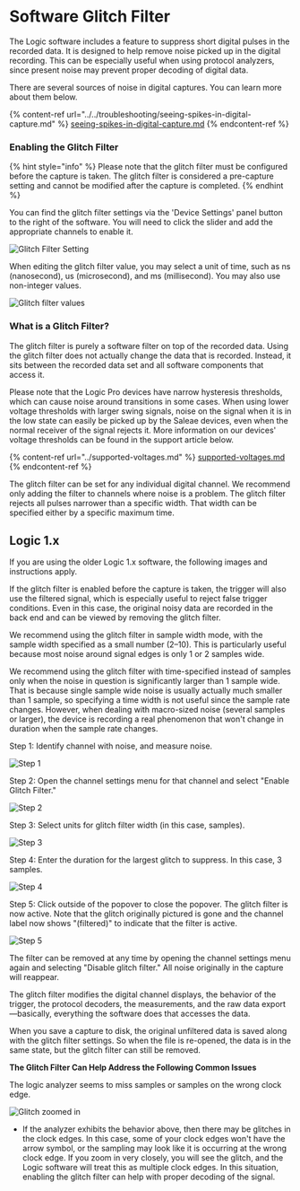# Software Glitch Filter

The Logic software includes a feature to suppress short digital pulses in the recorded data. It is designed to help remove noise picked up in the digital recording. This can be especially useful when using protocol analyzers, since present noise may prevent proper decoding of digital data.

There are several sources of noise in digital captures. You can learn more about them below.

{% content-ref url="../../troubleshooting/seeing-spikes-in-digital-capture.md" %}
[seeing-spikes-in-digital-capture.md](../../troubleshooting/seeing-spikes-in-digital-capture.md)
{% endcontent-ref %}

### Enabling the Glitch Filter

{% hint style="info" %}
Please note that the glitch filter must be configured before the capture is taken. The glitch filter is considered a pre-capture setting and cannot be modified after the capture is completed.
{% endhint %}

You can find the glitch filter settings via the 'Device Settings' panel button to the right of the software. You will need to click the slider and add the appropriate channels to enable it.

![Glitch Filter Setting](../../.gitbook/assets/screen-shot-2021-03-17-at-4.54.31-pm.png)

When editing the glitch filter value, you may select a unit of time, such as ns (nanosecond), us (microsecond), and ms (millisecond). You may also use non-integer values.

![Glitch filter values](../../.gitbook/assets/screen-shot-2021-03-17-at-4.57.17-pm.png)

### What is a Glitch Filter?

The glitch filter is purely a software filter on top of the recorded data. Using the glitch filter does not actually change the data that is recorded. Instead, it sits between the recorded data set and all software components that access it.

Please note that the Logic Pro devices have narrow hysteresis thresholds, which can cause noise around transitions in some cases. When using lower voltage thresholds with larger swing signals, noise on the signal when it is in the low state can easily be picked up by the Saleae devices, even when the normal receiver of the signal rejects it. More information on our devices' voltage thresholds can be found in the support article below.

{% content-ref url="../supported-voltages.md" %}
[supported-voltages.md](../supported-voltages.md)
{% endcontent-ref %}

The glitch filter can be set for any individual digital channel. We recommend only adding the filter to channels where noise is a problem. The glitch filter rejects all pulses narrower than a specific width. That width can be specified either by a specific maximum time.

## Logic 1.x

If you are using the older Logic 1.x software, the following images and instructions apply.

If the glitch filter is enabled before the capture is taken, the trigger will also use the filtered signal, which is especially useful to reject false trigger conditions. Even in this case, the original noisy data are recorded in the back end and can be viewed by removing the glitch filter.

We recommend using the glitch filter in sample width mode, with the sample width specified as a small number (2–10). This is particularly useful because most noise around signal edges is only 1 or 2 samples wide.

We recommend using the glitch filter with time-specified instead of samples only when the noise in question is significantly larger than 1 sample wide. That is because single sample wide noise is usually actually much smaller than 1 sample, so specifying a time width is not useful since the sample rate changes. However, when dealing with macro-sized noise (several samples or larger), the device is recording a real phenomenon that won't change in duration when the sample rate changes.

Step 1: Identify channel with noise, and measure noise.

![Step 1](https://trello-attachments.s3.amazonaws.com/5628391f86a6bc55696355f0/596x55/568cdc5a9353555832d9ae6d79e74689/step1.png)

Step 2: Open the channel settings menu for that channel and select "Enable Glitch Filter."

![Step 2](https://trello-attachments.s3.amazonaws.com/5628391f86a6bc55696355f0/336x223/3a2bf6d0f7da05e5944905b470a79632/step2.png)

Step 3: Select units for glitch filter width (in this case, samples).

![Step 3](https://trello-attachments.s3.amazonaws.com/5628391f86a6bc55696355f0/195x106/85f91a5e2a8b85c84f8d0203120279c0/step3.png)

Step 4: Enter the duration for the largest glitch to suppress. In this case, 3 samples.

![Step 4](https://trello-attachments.s3.amazonaws.com/5628391f86a6bc55696355f0/179x73/eefcca76b81ceaddc63d7f6c636c5d47/step4.png)

Step 5: Click outside of the popover to close the popover. The glitch filter is now active. Note that the glitch originally pictured is gone and the channel label now shows "(filtered)" to indicate that the filter is active.

![Step 5](https://trello-attachments.s3.amazonaws.com/5628391f86a6bc55696355f0/694x54/218e0596b11d1a065cf50a8349a0e079/step5.png)

The filter can be removed at any time by opening the channel settings menu again and selecting "Disable glitch filter." All noise originally in the capture will reappear.

The glitch filter modifies the digital channel displays, the behavior of the trigger, the protocol decoders, the measurements, and the raw data export—basically, everything the software does that accesses the data.

When you save a capture to disk, the original unfiltered data is saved along with the glitch filter settings. So when the file is re-opened, the data is in the same state, but the glitch filter can still be removed.

**The Glitch Filter Can Help Address the Following Common Issues**

The logic analyzer seems to miss samples or samples on the wrong clock edge.

![Glitch zoomed in](https://trello-attachments.s3.amazonaws.com/55f0ad9685db3c82f0f3aeba/5628391f86a6bc55696355f0/097fd679a08596e414cb836d8f9eb9f7/glitch-zoomed-in.png)

* If the analyzer exhibits the behavior above, then there may be glitches in the clock edges. In this case, some of your clock edges won't have the arrow symbol, or the sampling may look like it is occurring at the wrong clock edge. If you zoom in very closely, you will see the glitch, and the Logic software will treat this as multiple clock edges. In this situation, enabling the glitch filter can help with proper decoding of the signal.

